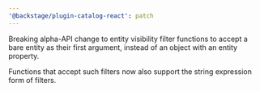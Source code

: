 ```yaml
---
'@backstage/plugin-catalog-react': patch
---
```


Breaking alpha-API change to entity visibility filter functions to accept a bare entity as their first argument, instead of an object with an entity property.

Functions that accept such filters now also support the string expression form of filters.
